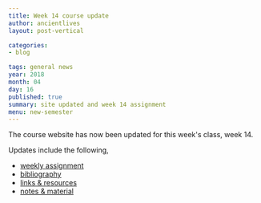 ```yaml
---
title: Week 14 course update
author: ancientlives
layout: post-vertical

categories:
- blog

tags: general news
year: 2018
month: 04
day: 16
published: true
summary: site updated and week 14 assignment
menu: new-semester
---
```


The course website has now been updated for this week's class, week 14.

Updates include the following,

* [weekly assignment](/weekly_assignment)
* [bibliography](/bibliography)
* [links & resources](/links)
* [notes & material](/notes)
